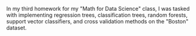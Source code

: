 In my third homework for my "Math for Data Science" class, I was tasked with implementing regression trees, classification trees, random forests, support vector classifiers, and cross validation methods on the "Boston" dataset.
